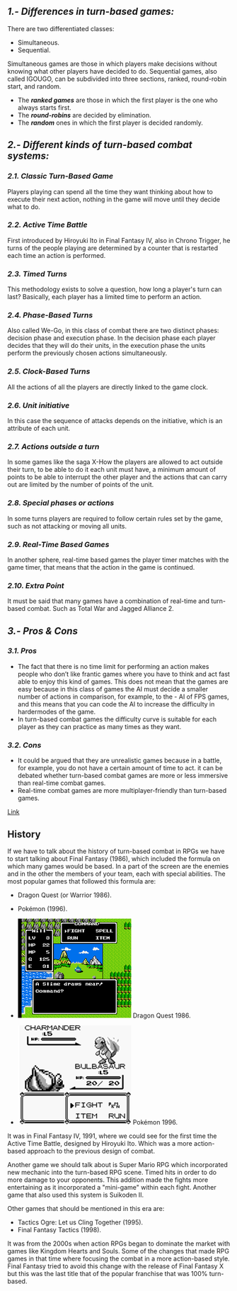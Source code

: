 ## _1.- Differences in turn-based games:_
  There are two differentiated classes:
  - Simultaneous.
  - Sequential.


  Simultaneous games are those in which players make decisions without knowing what other players have decided to do.
  Sequential games, also called IGOUGO, can be subdivided into three sections, ranked, round-robin start, and random.

  - The **_ranked games_** are those in which the first player is the one who always starts first.
  - The **_round-robins_** are decided by elimination.
  - The **_random_** ones in which the first player is decided randomly.

## _2.- Different kinds of turn-based combat systems:_

### _2.1. Classic Turn-Based Game_
   Players playing can spend all the time they want thinking about how to execute their next action, nothing in the game will move until
   they decide what to do.
   
### _2.2. Active Time Battle_
   First introduced by Hiroyuki Ito in Final Fantasy IV, also in Chrono Trigger, he turns of the people playing are determined by
   a counter that is restarted each time an action is performed.

### _2.3. Timed Turns_
   This methodology exists to solve a question, how long a player's turn can last? Basically, each player has a limited time to perform
   an action.

### _2.4. Phase-Based Turns_
   Also called We-Go, in this class of combat there are two distinct phases: decision phase and execution phase. In the    decision phase each
   player decides that they will do their units, in the execution phase the units perform the previously chosen actions simultaneously.
   
### _2.5. Clock-Based Turns_
All the actions of all the players are directly linked to the game clock.

### _2.6. Unit initiative_
   In this case the sequence of attacks depends on the initiative, which is an attribute of each unit.

### _2.7. Actions outside a turn_
   In some games like the saga X-How the players are allowed to act outside their turn, to be able to do it each unit must have, a minimum
   amount of points to be able to interrupt the other player and the actions that can carry out are limited by the number of points of the
   unit.

### _2.8. Special phases or actions_
   In some turns players are required to follow certain rules set by the game, such as not attacking or moving all units.

### _2.9. Real-Time Based Games_
   In another sphere, real-time based games the player timer matches with the game timer, that means that the action in the game is
   continued.

### _2.10. Extra Point_
   It must be said that many games have a combination of real-time and turn-based combat. Such as Total War and Jagged Alliance 2.

## _3.- Pros & Cons_

### _3.1. Pros_
- The fact that there is no time limit for performing an action makes people who don’t like frantic games where you have to think and act fast
  able to enjoy this kind of games. This does not mean that the games are easy because in this class of games the AI must decide a smaller number
  of actions in comparison, for example, to the - AI of FPS games, and this means that you can code the AI to increase the difficulty in hardermodes
  of the game.
- In turn-based combat games the difficulty curve is suitable for each player as they can practice as many times as they want.

### _3.2. Cons_
- It could be argued that they are unrealistic games because in a battle, for example, you do not have a certain amount of time to act.
  it can be debated whether turn-based combat games are more or less immersive than real-time combat games.
- Real-time combat games are more multiplayer-friendly than turn-based games.


[Link](https://google.com)
## History

If we have to talk about the history of turn-based combat in RPGs we have to start talking about Final Fantasy (1986), which included the formula on
which many games would be based. In a part of the screen are the enemies and in the other the members of your team, each with special abilities.
The most popular games that followed this formula are:

-	Dragon Quest (or Warrior 1986).
-	Pokémon (1996).

- ![Image1](Img/DragonQuest.png)    Dragon Quest 1986.
- ![Image2](Img/PokemonRedAndBlue.png)   Pokémon 1996.

It was in Final Fantasy IV, 1991, where we could see for the first time the Active Time Battle, designed by Hiroyuki Ito. Which was a more action-based
approach to the previous design of combat.

Another game we should talk about is Super Mario RPG which incorporated new mechanic into the turn-based RPG scene. Timed hits in order to do more damage
to your opponents. This addition made the fights more entertaining as it incorporated a "mini-game" within each fight. Another game that also used this
system is Suikoden II.

Other games that should be mentioned in this era are:

-	Tactics Ogre: Let us Cling Together (1995).
-	Final Fantasy Tactics (1998).

It was from the 2000s when action RPGs began to dominate the market with games like Kingdom Hearts and Souls. Some of the changes that made RPG games
in that time where focusing the combat in a more action-based style.
Final Fantasy tried to avoid this change with the release of Final Fantasy X but this was the last title that of the popular franchise that was 100%
turn-based.


